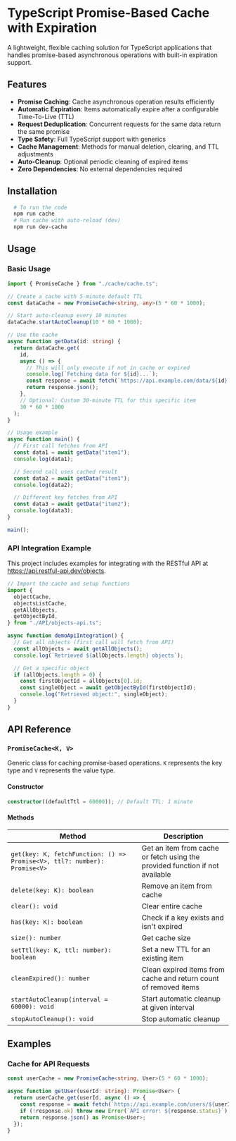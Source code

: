 # TypeScript Promise-Based Cache with Expiration

A lightweight, flexible caching solution for TypeScript applications that handles promise-based asynchronous operations with built-in expiration support.

## Features

- **Promise Caching**: Cache asynchronous operation results efficiently
- **Automatic Expiration**: Items automatically expire after a configurable Time-To-Live (TTL)
- **Request Deduplication**: Concurrent requests for the same data return the same promise
- **Type Safety**: Full TypeScript support with generics
- **Cache Management**: Methods for manual deletion, clearing, and TTL adjustments
- **Auto-Cleanup**: Optional periodic cleaning of expired items
- **Zero Dependencies**: No external dependencies required

## Installation

```bash
  # To run the code
  npm run cache
  # Run cache with auto-reload (dev)
  npm run dev-cache
```

## Usage

### Basic Usage

```typescript
import { PromiseCache } from "./cache/cache.ts";

// Create a cache with 5-minute default TTL
const dataCache = new PromiseCache<string, any>(5 * 60 * 1000);

// Start auto-cleanup every 10 minutes
dataCache.startAutoCleanup(10 * 60 * 1000);

// Use the cache
async function getData(id: string) {
  return dataCache.get(
    id,
    async () => {
      // This will only execute if not in cache or expired
      console.log(`Fetching data for ${id}...`);
      const response = await fetch(`https://api.example.com/data/${id}`);
      return response.json();
    },
    // Optional: Custom 30-minute TTL for this specific item
    30 * 60 * 1000
  );
}

// Usage example
async function main() {
  // First call fetches from API
  const data1 = await getData("item1");
  console.log(data1);

  // Second call uses cached result
  const data2 = await getData("item1");
  console.log(data2);

  // Different key fetches from API
  const data3 = await getData("item2");
  console.log(data3);
}

main();
```

### API Integration Example

This project includes examples for integrating with the RESTful API at https://api.restful-api.dev/objects.

```typescript
// Import the cache and setup functions
import {
  objectCache,
  objectsListCache,
  getAllObjects,
  getObjectById,
} from "./API/objects-api.ts";

async function demoApiIntegration() {
  // Get all objects (first call will fetch from API)
  const allObjects = await getAllObjects();
  console.log(`Retrieved ${allObjects.length} objects`);

  // Get a specific object
  if (allObjects.length > 0) {
    const firstObjectId = allObjects[0].id;
    const singleObject = await getObjectById(firstObjectId);
    console.log("Retrieved object:", singleObject);
  }
}
```

## API Reference

### `PromiseCache<K, V>`

Generic class for caching promise-based operations. `K` represents the key type and `V` represents the value type.

#### Constructor

```typescript
constructor((defaultTtl = 60000)); // Default TTL: 1 minute
```

#### Methods

| Method                                                                   | Description                                                                  |
| ------------------------------------------------------------------------ | ---------------------------------------------------------------------------- |
| `get(key: K, fetchFunction: () => Promise<V>, ttl?: number): Promise<V>` | Get an item from cache or fetch using the provided function if not available |
| `delete(key: K): boolean`                                                | Remove an item from cache                                                    |
| `clear(): void`                                                          | Clear entire cache                                                           |
| `has(key: K): boolean`                                                   | Check if a key exists and isn't expired                                      |
| `size(): number`                                                         | Get cache size                                                               |
| `setTtl(key: K, ttl: number): boolean`                                   | Set a new TTL for an existing item                                           |
| `cleanExpired(): number`                                                 | Clean expired items from cache and return count of removed items             |
| `startAutoCleanup(interval = 60000): void`                               | Start automatic cleanup at given interval                                    |
| `stopAutoCleanup(): void`                                                | Stop automatic cleanup                                                       |

## Examples

### Cache for API Requests

```typescript
const userCache = new PromiseCache<string, User>(5 * 60 * 1000);

async function getUser(userId: string): Promise<User> {
  return userCache.get(userId, async () => {
    const response = await fetch(`https://api.example.com/users/${userId}`);
    if (!response.ok) throw new Error(`API error: ${response.status}`);
    return response.json() as Promise<User>;
  });
}
```
